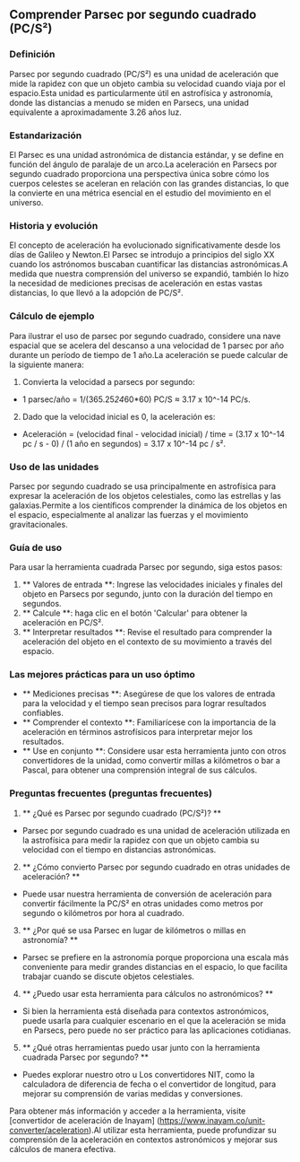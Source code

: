 ## Comprender Parsec por segundo cuadrado (PC/S²)

### Definición
Parsec por segundo cuadrado (PC/S²) es una unidad de aceleración que mide la rapidez con que un objeto cambia su velocidad cuando viaja por el espacio.Esta unidad es particularmente útil en astrofísica y astronomía, donde las distancias a menudo se miden en Parsecs, una unidad equivalente a aproximadamente 3.26 años luz.

### Estandarización
El Parsec es una unidad astronómica de distancia estándar, y se define en función del ángulo de paralaje de un arco.La aceleración en Parsecs por segundo cuadrado proporciona una perspectiva única sobre cómo los cuerpos celestes se aceleran en relación con las grandes distancias, lo que la convierte en una métrica esencial en el estudio del movimiento en el universo.

### Historia y evolución
El concepto de aceleración ha evolucionado significativamente desde los días de Galileo y Newton.El Parsec se introdujo a principios del siglo XX cuando los astrónomos buscaban cuantificar las distancias astronómicas.A medida que nuestra comprensión del universo se expandió, también lo hizo la necesidad de mediciones precisas de aceleración en estas vastas distancias, lo que llevó a la adopción de PC/S².

### Cálculo de ejemplo
Para ilustrar el uso de parsec por segundo cuadrado, considere una nave espacial que se acelera del descanso a una velocidad de 1 parsec por año durante un período de tiempo de 1 año.La aceleración se puede calcular de la siguiente manera:

1. Convierta la velocidad a parsecs por segundo:
- 1 parsec/año = 1/(365.25*24*60*60) PC/S ≈ 3.17 x 10^-14 PC/s.
2. Dado que la velocidad inicial es 0, la aceleración es:
- Aceleración = (velocidad final - velocidad inicial) / time = (3.17 x 10^-14 pc / s - 0) / (1 año en segundos) = 3.17 x 10^-14 pc / s².

### Uso de las unidades
Parsec por segundo cuadrado se usa principalmente en astrofísica para expresar la aceleración de los objetos celestiales, como las estrellas y las galaxias.Permite a los científicos comprender la dinámica de los objetos en el espacio, especialmente al analizar las fuerzas y el movimiento gravitacionales.

### Guía de uso
Para usar la herramienta cuadrada Parsec por segundo, siga estos pasos:
1. ** Valores de entrada **: Ingrese las velocidades iniciales y finales del objeto en Parsecs por segundo, junto con la duración del tiempo en segundos.
2. ** Calcule **: haga clic en el botón 'Calcular' para obtener la aceleración en PC/S².
3. ** Interpretar resultados **: Revise el resultado para comprender la aceleración del objeto en el contexto de su movimiento a través del espacio.

### Las mejores prácticas para un uso óptimo
- ** Mediciones precisas **: Asegúrese de que los valores de entrada para la velocidad y el tiempo sean precisos para lograr resultados confiables.
- ** Comprender el contexto **: Familiarícese con la importancia de la aceleración en términos astrofísicos para interpretar mejor los resultados.
- ** Use en conjunto **: Considere usar esta herramienta junto con otros convertidores de la unidad, como convertir millas a kilómetros o bar a Pascal, para obtener una comprensión integral de sus cálculos.

### Preguntas frecuentes (preguntas frecuentes)

1. ** ¿Qué es Parsec por segundo cuadrado (PC/S²)? **
- Parsec por segundo cuadrado es una unidad de aceleración utilizada en la astrofísica para medir la rapidez con que un objeto cambia su velocidad con el tiempo en distancias astronómicas.

2. ** ¿Cómo convierto Parsec por segundo cuadrado en otras unidades de aceleración? **
- Puede usar nuestra herramienta de conversión de aceleración para convertir fácilmente la PC/S² en otras unidades como metros por segundo o kilómetros por hora al cuadrado.

3. ** ¿Por qué se usa Parsec en lugar de kilómetros o millas en astronomía? **
- Parsec se prefiere en la astronomía porque proporciona una escala más conveniente para medir grandes distancias en el espacio, lo que facilita trabajar cuando se discute objetos celestiales.

4. ** ¿Puedo usar esta herramienta para cálculos no astronómicos? **
- Si bien la herramienta está diseñada para contextos astronómicos, puede usarla para cualquier escenario en el que la aceleración se mida en Parsecs, pero puede no ser práctico para las aplicaciones cotidianas.

5. ** ¿Qué otras herramientas puedo usar junto con la herramienta cuadrada Parsec por segundo? **
- Puedes explorar nuestro otro u Los convertidores NIT, como la calculadora de diferencia de fecha o el convertidor de longitud, para mejorar su comprensión de varias medidas y conversiones.

Para obtener más información y acceder a la herramienta, visite [convertidor de aceleración de Inayam] (https://www.inayam.co/unit-converter/aceleration).Al utilizar esta herramienta, puede profundizar su comprensión de la aceleración en contextos astronómicos y mejorar sus cálculos de manera efectiva.